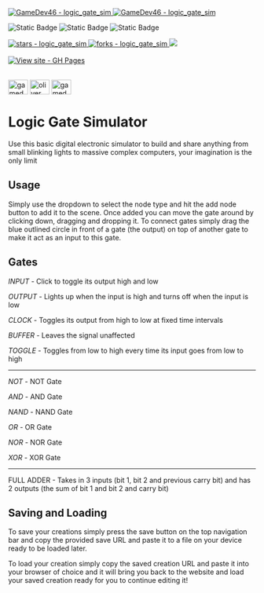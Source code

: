 <a href="https://github.com/GameDev46" title="Go to GitHub repo">
    <img src="https://img.shields.io/static/v1?label=GameDev46&message=|&color=Green&logo=github&style=for-the-badge&labelColor=1f1f22" alt="GameDev46 - logic_gate_sim">
    <img src="https://img.shields.io/badge/Version-0.5.1-green?style=for-the-badge&labelColor=1f1f22&color=Green" alt="GameDev46 - logic_gate_sim">
</a>


![Static Badge](https://img.shields.io/badge/--1f1f22?style=for-the-badge&logo=HTML5)
![Static Badge](https://img.shields.io/badge/--1f1f22?style=for-the-badge&logo=CSS3&logoColor=6060ef)
![Static Badge](https://img.shields.io/badge/--1f1f22?style=for-the-badge&logo=JavaScript)
    
<a href="https://github.com/GameDev46/logic_gate_sim/stargazers">
    <img src="https://img.shields.io/github/stars/GameDev46/logic_gate_sim?style=for-the-badge&labelColor=1f1f22" alt="stars - logic_gate_sim">
</a>
<a href="https://github.com/GameDev46/logic_gate_sim/forks">
    <img src="https://img.shields.io/github/forks/GameDev46/logic_gate_sim?style=for-the-badge&labelColor=1f1f22" alt="forks - logic_gate_sim">
</a>
<a href="https://github.com/GameDev46/logic_gate_sim/issues">
    <img src="https://img.shields.io/github/issues/GameDev46/logic_gate_sim?style=for-the-badge&labelColor=1f1f22&color=blue"/>
 </a>

<br>
<br>

<div align="left">
<a href="https://gamedev46.github.io/logic_gate_sim/">
    <img src="https://img.shields.io/badge/View_site-GH_Pages-2ea44f?style=for-the-badge&labelColor=1f1f22" alt="View site - GH Pages">
</a>
</div>

<br>

<p align="left">
<a href="https://twitter.com/gamedev46" target="blank"><img align="center" src="https://raw.githubusercontent.com/rahuldkjain/github-profile-readme-generator/master/src/images/icons/Social/twitter.svg" alt="gamedev46" height="30" width="40" /></a>
<a href="https://instagram.com/oliver_pearce47" target="blank"><img align="center" src="https://raw.githubusercontent.com/rahuldkjain/github-profile-readme-generator/master/src/images/icons/Social/instagram.svg" alt="oliver_pearce47" height="30" width="40" /></a>
<a href="https://www.youtube.com/c/gamedev46" target="blank"><img align="center" src="https://raw.githubusercontent.com/rahuldkjain/github-profile-readme-generator/master/src/images/icons/Social/youtube.svg" alt="gamedev46" height="30" width="40" /></a>
</p>

# Logic Gate Simulator

Use this basic digital electronic simulator to build and share anything from small blinking lights to massive complex computers, your imagination is the only limit

## Usage

Simply use the dropdown to select the node type and hit the add node button to add it to the scene. Once added you can move the gate around by clicking down, dragging and dropping it. To connect gates simply drag the blue outlined circle in front of a gate (the output) on top of another gate to make it act as an input to this gate.

## Gates

*INPUT* - Click to toggle its output high and low

*OUTPUT* - Lights up when the input is high and turns off when the input is low

*CLOCK* - Toggles its output from high to low at fixed time intervals

*BUFFER* - Leaves the signal unaffected

*TOGGLE* - Toggles from low to high every time its input goes from low to high

--------

*NOT* - NOT Gate

*AND* - AND Gate

*NAND* - NAND Gate

*OR* - OR Gate

*NOR* - NOR Gate

*XOR* - XOR Gate

--------

FULL ADDER - Takes in 3 inputs (bit 1, bit 2 and previous carry bit) and has 2 outputs (the sum of bit 1 and bit 2 and carry bit)

## Saving and Loading

To save your creations simply press the save button on the top navigation bar and copy the provided save URL and paste it to a file on your device ready to be loaded later.

To load your creation simply copy the saved creation URL and paste it into your browser of choice and it will bring you back to the website and load your saved creation ready for you to continue editing it!
